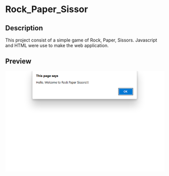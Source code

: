 # Rock_Paper_Sissor
## Description
This project consist of a simple game of Rock, Paper, Sissors. Javascript and HTML were use to make the web application.

## Preview
![Rock, Paper, Sissors](webpage.png)

